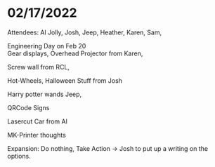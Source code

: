 # 02/17/2022

Attendees: Al Jolly, Josh, Jeep, Heather, Karen, Sam,&#x20;



Engineering Day on Feb 20\
&#x20;  Gear displays, Overhead Projector from Karen,&#x20;

&#x20;  Screw wall from RCL,

&#x20;  Hot-Wheels, Halloween Stuff from Josh

&#x20;  Harry potter wands Jeep,

&#x20;   QRCode Signs

&#x20;   Lasercut Car from Al

&#x20;   MK-Printer thoughts

&#x20;   Expansion: Do nothing, Take Action -> Josh to put up a writing on the options.
